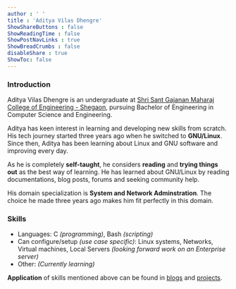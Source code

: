 ```yaml
---
author : ' '
title : 'Aditya Vilas Dhengre'
ShowShareButtons : false
ShowReadingTime : false
ShowPostNavLinks : true
ShowBreadCrumbs : false
disableShare : true
ShowToc: false
---
```


### Introduction

Aditya Vilas Dhengre is an undergraduate at [Shri Sant Gajanan Maharaj College of Engineering - Shegaon](https://ssgmce.ac.in/),
pursuing Bachelor of Engineering in Computer Science and Engineering. 

Aditya has keen interest in learning and developing new skills from scratch.
His tech journey started three years ago when he switched to **GNU/Linux**. Since then, Aditya has been learning about Linux and GNU software and improving every day.

As he is completely **self-taught**, he considers **reading** and **trying things out** as the best way of learning. He has learned about GNU/Linux
by reading documentations, blog posts, forums and seeking community help.

His domain specialization is **System and Network Adminstration**. The choice he made three years ago
makes him fit perfectly in this domain.

### Skills
- Languages: C *(programming)*, Bash *(scripting)*
- Can configure/setup *(use case specific)*: Linux systems, Networks, Virtual machines,
Local Servers *(looking forward work on an Enterprise server)*
- Other: *(Currently learning)*

**Application** of skills mentioned above can be found in [blogs](/blog) and [projects](/projects).


 

